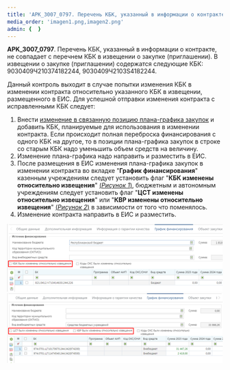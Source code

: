 ```yaml
---
title: 'APK_3007_0797. Перечень КБК, указанный в информации о контракте...'
media_order: 'imagen1.png,imagen2.png'
admin: {  }
---
```


**APK_3007_0797**. Перечень КБК, указанный в информации о контракте, не совпадает с перечнем КБК в извещении о закупке (приглашении). В извещении о закупке (приглашении) содержатся следующие КБК: 9030409Ч210374182244, 9030409Ч2103S4182244.

Данный контроль выходит в случае попытки изменения КБК в изменении контракта относительно указанного КБК в извещении, размещенного в ЕИС. Для успешной отправки изменения контракта с исправленными КБК следует:
1. Внести [изменение в связанную позицию плана-графика закупок](/complex-operations/plan-docs-workaround/plan-grafik-zakupok-s-2020-goda/formirovanie-izmeneniya-dokumenta-plan-grafik-zakupok) и добавить КБК, планируемые для использования в изменении контракта. Если происходит полная переброска финансирования с одного КБК на другое, то в позиции плана-графика закупок в строке со старым КБК надо уменьшить объем средств на величину.
2. Изменение плана-графика надо направить и разместить в ЕИС.
3. После размещения в ЕИС изменения плана-графика закупок в изменении контракта во вкладке "**График финансирования**" казенным учреждениям следует установить флаг "**КБК изменены относительно извещения**" [(*Рисунок 1*)](#ris-1), бюджетным и автономным учреждениям следует установить флаг "**ЦСТ изменены относительно извещения**" или "**КВР изменены относительно извещения**" [(*Рисунок 2*)](#ris-2) в зависимости от того что поменялось.
4. Изменение контракта направить в ЕИС и разместить.

![Рисунок 1. КБК изменены](imagen2.png?id=ris-1)
![Рисунок 2. ЦСТ и КВР изменены](imagen1.png?id=ris-2)